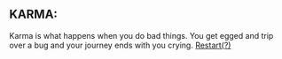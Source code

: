 ## KARMA:  
Karma is what happens when you do bad things. You get egged and trip over a bug and your journey ends with you crying.
 [Restart(?)](home.md)